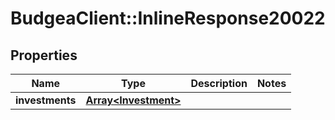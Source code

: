 # BudgeaClient::InlineResponse20022

## Properties
Name | Type | Description | Notes
------------ | ------------- | ------------- | -------------
**investments** | [**Array&lt;Investment&gt;**](Investment.md) |  | 


